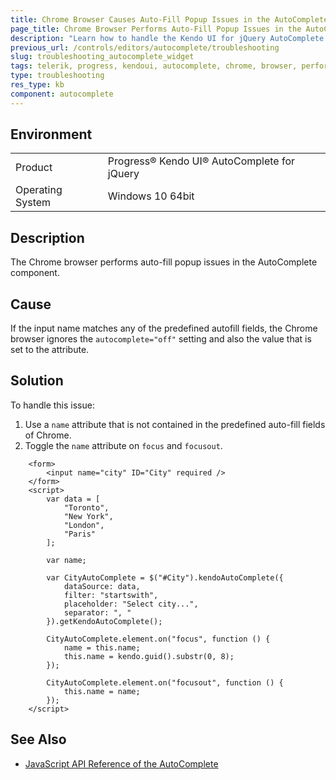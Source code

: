 ```yaml
---
title: Chrome Browser Causes Auto-Fill Popup Issues in the AutoComplete
page_title: Chrome Browser Performs Auto-Fill Popup Issues in the AutoComplete
description: "Learn how to handle the Kendo UI for jQuery AutoComplete component when the Chrome browser performs auto-fill popup issues."
previous_url: /controls/editors/autocomplete/troubleshooting
slug: troubleshooting_autocomplete_widget
tags: telerik, progress, kendoui, autocomplete, chrome, browser, performs, cause, autofill, popup, issues
type: troubleshooting
res_type: kb
component: autocomplete
---
```


## Environment

<table>
 <tr>
  <td>Product</td>
  <td>Progress® Kendo UI® AutoComplete for jQuery</td>
 </tr>
 <tr>
  <td>Operating System</td>
  <td>Windows 10 64bit</td>
 </tr>
</table>

## Description 

The Chrome browser performs auto-fill popup issues in the AutoComplete component.

## Cause

If the input name matches any of the predefined autofill fields, the Chrome browser ignores the `autocomplete="off"` setting and also the value that is set to the attribute.

## Solution

To handle this issue:

1. Use a `name` attribute that is not contained in the predefined auto-fill fields of Chrome.
1. Toggle the `name` attribute on `focus` and `focusout`.

```
    <form>
        <input name="city" ID="City" required />
    </form>
    <script>
        var data = [
            "Toronto",
            "New York",
            "London",
            "Paris"
        ];

        var name;

        var CityAutoComplete = $("#City").kendoAutoComplete({
            dataSource: data,
            filter: "startswith",
            placeholder: "Select city...",
            separator: ", "
        }).getKendoAutoComplete();

        CityAutoComplete.element.on("focus", function () {
            name = this.name;
            this.name = kendo.guid().substr(0, 8);
        });

        CityAutoComplete.element.on("focusout", function () {
            this.name = name;
        });
    </script>
```

## See Also

* [JavaScript API Reference of the AutoComplete](/api/javascript/ui/autocomplete)
